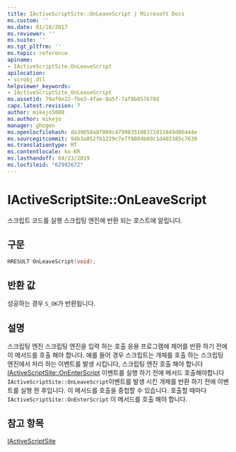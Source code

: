 ```yaml
---
title: IActiveScriptSite::OnLeaveScript | Microsoft Docs
ms.custom: ''
ms.date: 01/18/2017
ms.reviewer: ''
ms.suite: ''
ms.tgt_pltfrm: ''
ms.topic: reference
apiname:
- IActiveScriptSite.OnLeaveScript
apilocation:
- scrobj.dll
helpviewer_keywords:
- IActiveScriptSite_OnLeaveScript
ms.assetid: 79af0e22-fbe3-4fae-8a5f-7af8b857678d
caps.latest.revision: 7
author: mikejo5000
ms.author: mikejo
manager: ghogen
ms.openlocfilehash: da39058a8f069c4799835108372d11849d86444e
ms.sourcegitcommit: 94b3a052fb1229c7e7f8804b09c1d403385c7630
ms.translationtype: MT
ms.contentlocale: ko-KR
ms.lasthandoff: 04/23/2019
ms.locfileid: "62992672"
---
```

# <a name="iactivescriptsiteonleavescript"></a>IActiveScriptSite::OnLeaveScript
스크립트 코드를 실행 스크립팅 엔진에 반환 되는 호스트에 알립니다.  
  
## <a name="syntax"></a>구문  
  
```cpp
HRESULT OnLeaveScript(void);  
```  
  
## <a name="return-value"></a>반환 값  
 성공하는 경우 `S_OK`가 반환됩니다.  
  
## <a name="remarks"></a>설명  
 스크립팅 엔진 스크립팅 엔진을 입력 하는 호출 응용 프로그램에 제어를 반환 하기 전에이 메서드를 호출 해야 합니다. 예를 들어 경우 스크립트는 개체를 호출 하는 스크립팅 엔진에서 처리 하는 이벤트를 발생 시킵니다, 스크립팅 엔진 호출 해야 합니다 [IActiveScriptSite::OnEnterScript](../../winscript/reference/iactivescriptsite-onenterscript.md) 이벤트를 실행 하기 전에 메서드 호출해야합니다`IActiveScriptSite::OnLeaveScript`이벤트를 발생 시킨 개체를 반환 하기 전에 이벤트를 실행 한 후입니다. 이 메서드를 호출을 중첩할 수 있습니다. 호출할 때마다 `IActiveScriptSite::OnEnterScript` 이 메서드를 호출 해야 합니다.  
  
## <a name="see-also"></a>참고 항목  
 [IActiveScriptSite](../../winscript/reference/iactivescriptsite.md)